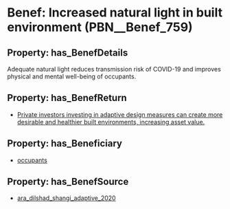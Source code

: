 # Benef: __Increased natural light in built environment__ (PBN__Benef_759)

## Property: has_BenefDetails

Adequate natural light reduces transmission risk of COVID-19 and improves physical and mental well-being of occupants.

## Property: has_BenefReturn

* [Private investors investing in adaptive design measures can create more desirable and healthier built environments, increasing asset value.](../BenefReturn/PBN__BenefReturn_827)

## Property: has_Beneficiary

* [occupants](../Stakeholder/PBN__Stakeholder_92)

## Property: has_BenefSource

* [ara_dilshad_shangi_adaptive_2020](../Article/PBN__Article_151)

